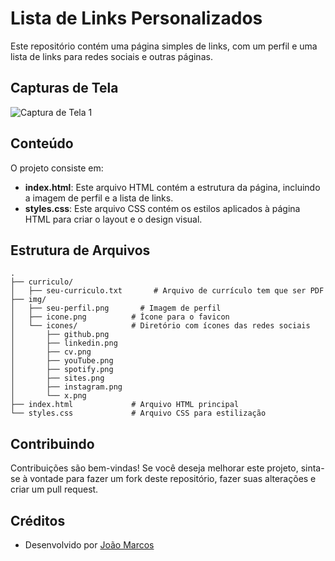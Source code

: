 # Lista de Links Personalizados

Este repositório contém uma página simples de links, com um perfil e uma lista de links para redes sociais e outras páginas.

## Capturas de Tela

![Captura de Tela 1](https://blogger.googleusercontent.com/img/a/AVvXsEjHjVq0icaLZJbPAELQGdbBC4QV0lKP7jOMbTBv03F8Pp9Ahzq71LT79w5x2_JWhz-5hqS84MTJFJAxPkW1RElbtG-b_z1h_UOqxGfk93KrD5dkiDYhPU6IDnAQXJS1Wfz-pbQRJ3wI9xHv3ppsjZNQkrEW1FMOaYRiPIpcOsqAV3n7FwkuicH17w8Dans)


## Conteúdo

O projeto consiste em:

- **index.html**: Este arquivo HTML contém a estrutura da página, incluindo a imagem de perfil e a lista de links.
- **styles.css**: Este arquivo CSS contém os estilos aplicados à página HTML para criar o layout e o design visual.

## Estrutura de Arquivos

```plaintext
.
├── curriculo/
│   ├── seu-curriculo.txt       # Arquivo de currículo tem que ser PDF
├── img/
│   ├── seu-perfil.png       # Imagem de perfil
│   ├── icone.png          # Ícone para o favicon
│   └── icones/            # Diretório com ícones das redes sociais
│       ├── github.png
│       ├── linkedin.png
│       ├── cv.png
│       ├── youTube.png
│       ├── spotify.png
│       ├── sites.png
│       ├── instagram.png
│       └── x.png
├── index.html             # Arquivo HTML principal
└── styles.css             # Arquivo CSS para estilização
```

## Contribuindo

Contribuições são bem-vindas! Se você deseja melhorar este projeto, sinta-se à vontade para fazer um fork deste repositório, 
fazer suas alterações e criar um pull request.

## Créditos

- Desenvolvido por [João Marcos](https://grupo.jm7087.com)

